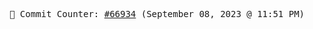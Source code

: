 <p align="center">
    <samp>
        📮 Commit Counter: <a href="https://github.com/Javascript-void0/Javascript-void0/commits/main">#66934</a> (September 08, 2023 @ 11:51 PM)
    </samp>
</p>